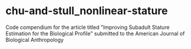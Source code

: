 # chu-and-stull_nonlinear-stature
Code compendium for the article titled "Improving Subadult Stature Estimation for the Biological Profile" submitted to the American Journal of Biological Anthropology
